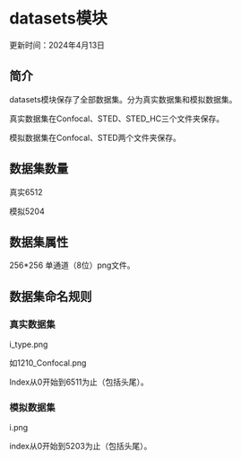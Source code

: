 # datasets模块

更新时间：2024年4月13日

## 简介

datasets模块保存了全部数据集。分为真实数据集和模拟数据集。

真实数据集在Confocal、STED、STED_HC三个文件夹保存。

模拟数据集在Confocal、STED两个文件夹保存。

## 数据集数量

真实6512

模拟5204

## 数据集属性

256*256 单通道（8位）png文件。

## 数据集命名规则

### 真实数据集

i_type.png

如1210_Confocal.png

Index从0开始到6511为止（包括头尾）。

### 模拟数据集

i.png

index从0开始到5203为止（包括头尾）。

